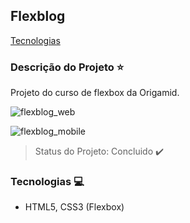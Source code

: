 ## Flexblog

[Tecnologias](#tecnologias-computer)

### Descrição do Projeto :star:

Projeto do curso de flexbox da Origamid.

![flexblog_web](https://user-images.githubusercontent.com/98993736/191179524-0cc778f3-abb5-46fd-9f5b-b4137ff28e35.png)

![flexblog_mobile](https://user-images.githubusercontent.com/98993736/191179609-0b7413ca-1f73-412e-9d5f-4a81e513b7b1.png)

> Status do Projeto: Concluido :heavy_check_mark:

### Tecnologias :computer:

- HTML5, CSS3 (Flexbox)
